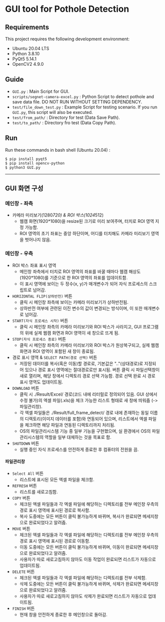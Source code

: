# GUI tool for Pothole Detection

## Requirements
This project requires the following development environment:
- Ubuntu 20.04 LTS
- Python 3.8.10
- PyQt5 5.14.1
- OpenCV2 4.9.0

## Guide
- `GUI.py` : Main Script for GUI. 
- `scripts/segnet-camera-excel.py` : Python Script to detect pothole and save data file. DO NOT RUN WITHOUT SETTING DEPENDENCY.
- `test/file_down_test.py` : Example Script for testing scenario. If you run `GUI.py`, this script will also be executed.
- `test/from_path/` : Directory for test (Data Save Path).
- `test/to_path/` : Directory fro test (Data Copy Path).

## Run
Run these commands in bash shell (Ubuntu 20.04) :
```
$ pip install pyqt5
$ pip install opencv-python
$ python3 GUI.py
```
---
## GUI 화면 구성

### 메인창 - 좌측
* 카메라 미리보기(1280*720) & ROI 박스(1024*512)
    * 웹캠 화면(1920*1080)을 resize된 크기로 미리 보여주며, 터치로 ROI 영역 지정 가능함.
    * ROI 영역의 초기 좌표는 중앙 하단이며, 어디를 터치해도 카메라 미리보기 영역을 벗어나지 않음.
 
### 메인창 - 우측
* ROI 박스 좌표 표시 영역
    * 메인창 좌측에서 터치로 ROI 영역의 좌표를 바꿀 때마다 웹캠 해상도(1920*1080)를 기준으로 한 ROI 영역의 좌표를 업데이트함.
    * 이 표시 영역에 보이는 두 정수(x, y)가 매개변수가 되어 자식 프로세스의 스크립트로 넘어감.
* `HORIZONTAL FLIP(상하반전)` 버튼
    * 클릭 시 메인창 좌측에 보이는 카메라 미리보기가 상하반전됨.
    * 상하반전 여부에 관련된 이진 변수의 값이 변경되는 방식이며, 이 또한 매개변수로 넘어감.
* `START(자식 프로세스 시작)` 버튼
    * 클릭 시 메인창 좌측의 카메라 미리보기와 ROI 박스가 사라지고, GUI 프로그램의 위에 실제 웹캠 화면과 ROI 영역이 새 창으로 뜨게 됨.
* `STOP(자식 프로세스 종료)` 버튼
    * 클릭 시 메인창 좌측의 카메라 미리보기와 ROI 박스가 원상복구되고, 실제 웹캠 화면과 ROI 영역이 포함된 새 창이 종료됨.
* 경로 표시 영역 & `SELECT PATH(경로 선택)` 버튼
    * 저장된 데이터를 복사(혹은 이동)할 경로로, 기본값은 ".."(상대경로)로 지정되어 있으나 경로 표시 영역에는 절대경로로만 표시됨. 버튼 클릭 시 파일선택창이 새로 열리며, 해당 창에서 디렉토리 경로 선택 가능함. 경로 선택 완료 시 경로 표시 영역도 업데이트됨.
* `DOWNLOAD` 버튼
    * 클릭 시 ./Result/Excel/ 경로(코드 내에 리터럴로 정의되어 있음. GUI 상에서 수정 불가)의 엑셀 파일(.xls)을 체크 가능한 리스트 형태로 새 창에 띄워줌 (-> 파일관리창).
    * 각 엑셀 파일들은 ./Result/full_frame_detect/ 경로 내에 존재하는 동일 이름의 디렉토리(이미지 데이터를 포함)와 연동되어 있으며, 리스트에서 엑셀 파일을 체크하면 해당 파일과 연동된 디렉토리까지 처리됨.
    * OS의 파일관리시스템 기능 중 일부 기능을 구현했으며, 실 환경에서 OS의 파일관리시스템의 역할을 일부 대체하는 것을 목표로 함.
* `SHUTDOWN` 버튼
    * 실행 중인 자식 프로세스를 안전하게 종료한 후 컴퓨터의 전원을 끔.
 
#### 파일관리창
* `Select All` 버튼
    * 리스트에 표시된 모든 엑셀 파일을 체크함.
* `REFRESH` 버튼
    * 리스트를 새로고침함.
* `COPY` 버튼
    * 체크된 엑셀 파일들과 각 엑셀 파일에 해당하는 디렉토리를 전부 메인창 우측의 경로 표시 영역에 표시된 경로로 복사함.
    * 복사 도중에는 모든 버튼이 클릭 불가능하게 바뀌며, 복사가 완료되면 메세지창으로 완료되었다고 알려줌.
* `MOVE` 버튼
    * 체크된 엑셀 파일들과 각 엑셀 파일에 해당하는 디렉토리를 전부 메인창 우측의 경로 표시 영역에 표시된 경로로 이동함.
    * 이동 도중에는 모든 버튼이 클릭 불가능하게 바뀌며, 이동이 완료되면 메세지창으로 완료되었다고 알려줌.
    * 사용자가 따로 새로고침하지 않아도 이동 작업이 완료되면 리스트가 자동으로 업데이트됨.
* `DELETE` 버튼
    * 체크된 엑셀 파일들과 각 엑셀 파일에 해당하는 디렉토리를 전부 삭제함.
    * 삭제 도중에는 모든 버튼이 클릭 불가능하게 바뀌며, 삭제가 완료되면 메세지창으로 완료되었다고 알려줌.
    * 사용자가 따로 새로고침하지 않아도 삭제가 완료되면 리스트가 자동으로 업데이트됨.
* `FINISH` 버튼
    * 현재 창을 안전하게 종료한 후 메인창으로 돌아감.
 

